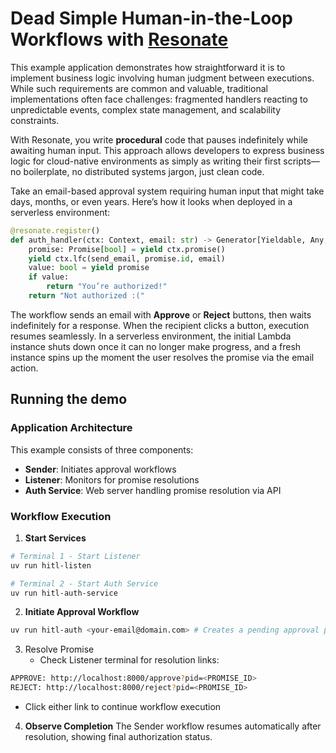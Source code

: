# Dead Simple Human-in-the-Loop Workflows with [Resonate](https://github.com/resonatehq/resonate)

This example application demonstrates how straightforward it is to implement business logic involving human judgment between executions. While such requirements are common and valuable, traditional implementations often face challenges: fragmented handlers reacting to unpredictable events, complex state management, and scalability constraints.

With Resonate, you write **procedural** code that pauses indefinitely while awaiting human input. This approach allows developers to express business logic for cloud-native environments as simply as writing their first scripts—no boilerplate, no distributed systems jargon, just clean code.

Take an email-based approval system requiring human input that might take days, months, or even years. Here’s how it looks when deployed in a serverless environment:

```python
@resonate.register()
def auth_handler(ctx: Context, email: str) -> Generator[Yieldable, Any, str]:
    promise: Promise[bool] = yield ctx.promise()
    yield ctx.lfc(send_email, promise.id, email)
    value: bool = yield promise
    if value:
        return "You’re authorized!"
    return "Not authorized :("
```

The workflow sends an email with **Approve** or **Reject** buttons, then waits indefinitely for a response. When the recipient clicks a button, execution resumes seamlessly. In a serverless environment, the initial Lambda instance shuts down once it can no longer make progress, and a fresh instance spins up the moment the user resolves the promise via the email action.

## Running the demo

### Application Architecture

This example consists of three components:

- **Sender**: Initiates approval workflows
- **Listener**: Monitors for promise resolutions
- **Auth Service**: Web server handling promise resolution via API

### Workflow Execution

1. **Start Services**
```bash
# Terminal 1 - Start Listener
uv run hitl-listen

# Terminal 2 - Start Auth Service
uv run hitl-auth-service
```
2. **Initiate Approval Workflow**
```bash
uv run hitl-auth <your-email@domain.com> # Creates a pending approval promise and sends email
```
3. Resolve Promise
   - Check Listener terminal for resolution links:
```bash
APPROVE: http://localhost:8000/approve?pid=<PROMISE_ID>
REJECT: http://localhost:8000/reject?pid=<PROMISE_ID>
```
   - Click either link to continue workflow execution
4. **Observe Completion**
   The Sender workflow resumes automatically after resolution, showing final authorization status.
